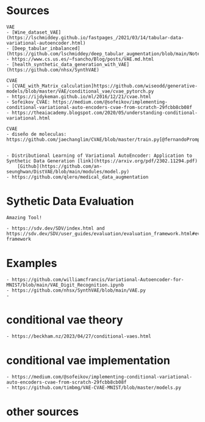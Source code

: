 # Sources

    VAE
    - [Wine_dataset_VAE](https://lschmiddey.github.io/fastpages_/2021/03/14/tabular-data-variational-autoencoder.html) 
    - [Deep_tabular_inbalanced](https://github.com/lschmiddey/deep_tabular_augmentation/blob/main/Notebooks/DeepLearning_DataAugmentation_RF.ipynb)
    - https://www.cs.us.es/~fsancho/Blog/posts/VAE.md.html
    - [health_synthetic_data_generation_with_VAE](https://github.com/nhsx/SynthVAE)
    
    CVAE
    - [CVAE_with_Matrix_calculation]https://github.com/wiseodd/generative-models/blob/master/VAE/conditional_vae/cvae_pytorch.py
    - https://ijdykeman.github.io/ml/2016/12/21/cvae.html
    - Sofeikov_CVAE: https://medium.com/@sofeikov/implementing-conditional-variational-auto-encoders-cvae-from-scratch-29fcbb8cb08f
    - https://theaiacademy.blogspot.com/2020/05/understanding-conditional-variational.html
  
    CVAE
    - diseño de moleculas: https://github.com/jaechanglim/CVAE/blob/master/train.py[@fernandoPromptbreederSelfReferentialSelfImprovement2023]


    - Distributional Learning of Variational AutoEncoder: Application to Synthetic Data Generation [link](https://arxiv.org/pdf/2302.11294.pdf)
        [Github](https://github.com/an-seunghwan/DistVAE/blob/main/modules/model.py)    
    - https://github.com/qlero/medical_data_augmentation

# Sythetic Data Evaluation

    Amazing Tool!

    - https://sdv.dev/SDV/index.html and https://sdv.dev/SDV/user_guides/evaluation/evaluation_framework.html#evaluation-framework 

# Examples
    - https://github.com/williamcfrancis/Variational-Autoencoder-for-MNIST/blob/main/VAE_Digit_Recognition.ipynb
    - https://github.com/nhsx/SynthVAE/blob/main/VAE.py
    - 

# conditional vae theory
    - https://beckham.nz/2023/04/27/conditional-vaes.html
  
# conditional vae implementation
    - https://medium.com/@sofeikov/implementing-conditional-variational-auto-encoders-cvae-from-scratch-29fcbb8cb08f
    - https://github.com/timbmg/VAE-CVAE-MNIST/blob/master/models.py

# other sources
    